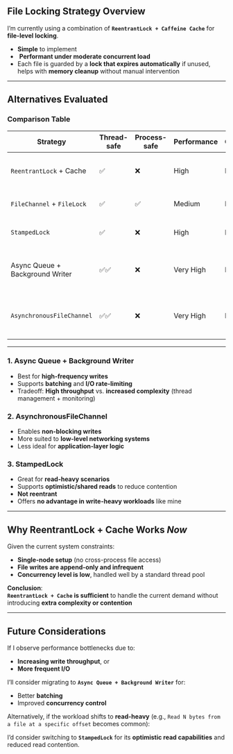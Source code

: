 ##  File Locking Strategy Overview

I’m currently using a combination of **`ReentrantLock + Caffeine Cache`** for **file-level locking**.

-  **Simple** to implement  
- ️ **Performant under moderate concurrent load**  
-  Each file is guarded by a **lock that expires automatically** if unused, helps with **memory cleanup** without manual intervention

---

##  Alternatives Evaluated

### Comparison Table

| Strategy                        | Thread-safe | Process-safe | Performance | Complexity | Best Use Case                            |
|---------------------------------|-------------|--------------|-------------|------------|------------------------------------------|
| `ReentrantLock` + Cache         | ✅          | ❌           | High        | Low        | General concurrent writes in one JVM     |
| `FileChannel` + `FileLock`      | ✅          | ✅           | Medium      | Medium     | Multi-process writes                     |
| `StampedLock`                  | ✅          | ❌           | High        | Medium     | Read-heavy workloads                     |
| Async Queue + Background Writer | ✅✅         | ❌           | Very High   | Medium     | High-frequency, high-throughput writing  |
| `AsynchronousFileChannel`       | ✅✅         | ❌           | Very High   | High       | Network-level async systems only         |

---

### 1. **Async Queue + Background Writer**
- Best for **high-frequency writes**
- Supports **batching** and **I/O rate-limiting**
- Tradeoff: **High throughput** vs. **increased complexity** (thread management + monitoring)

### 2. **AsynchronousFileChannel**
- Enables **non-blocking writes**
- More suited to **low-level networking systems**
- Less ideal for **application-layer logic**

### 3. **StampedLock**
- Great for **read-heavy scenarios**
- Supports **optimistic/shared reads** to reduce contention
- **Not reentrant**  
- Offers **no advantage in write-heavy workloads** like mine

---

## Why ReentrantLock + Cache Works *Now*

Given the current system constraints:

- **Single-node setup** (no cross-process file access)  
- **File writes are append-only and infrequent**  
- **Concurrency level is low**, handled well by a standard thread pool  

**Conclusion**:  
**`ReentrantLock + Cache` is sufficient** to handle the current demand without introducing **extra complexity or contention**

---

## Future Considerations

If I observe performance bottlenecks due to:

- **Increasing write throughput**, or  
- **More frequent I/O**

I’ll consider migrating to **`Async Queue + Background Writer`** for:

- Better **batching**
- Improved **concurrency control**

Alternatively, if the workload shifts to **read-heavy** (e.g., `Read N bytes from a file at a specific offset` becomes common):

I’d consider switching to **`StampedLock`** for its **optimistic read capabilities** and reduced read contention.